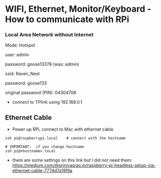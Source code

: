 # WIFI, Ethernet, Monitor/Keyboard - How to communicate with RPi



### Local Area Network without Internet

Mode:  Hotspot

user:  admin

password: goose13378     (was: admin)

ssid: Raven_Nest

password:  goose133

original password (PIN):  04304708

* connect to TPlink using 192.168.0.1

## Ethernet Cable

* Power up RPi, connect to Mac with ethernet cable

```
ssh pi@raspberrypi.local	# connect with the hostname

# IMPORTANT:  if you change hostname
ssh pi@<hostname>.local
```



* there are some settings on this link but I did not need them:  https://medium.com/@srinivasrao.in/raspberry-pi-headless-setup-via-ethernet-cable-7774d7a19f9a